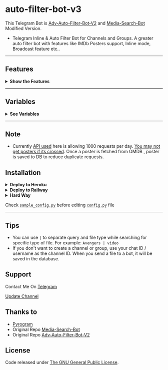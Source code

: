 # auto-filter-bot-v3
This Telegram Bot is [Adv-Auto-Filter-Bot-V2](https://github.com/CrazyBotsz/Adv-Auto-Filter-Bot-V2) and [Media-Search-Bot](https://github.com/Mahesh0253/Media-Search-bot) Modified Version.

- Telegram Inline & Auto Filter Bot for Channels and Groups. A greater auto filter bot with features like IMDb Posters support, Inline mode, Broadcast feature etc..

---

## Features

<details>
  <summary><b>Show the Features</b></summary>
<br/>

- Imdb posters for autofilter.
- Custom captions for your files.
- Index command to index all the files in a given channel (No ```USER_SESSION``` Required).
- Ability to Index Public Channels without being admin.
- Support Auto-Filter (Both in PM and in Groups)
- Once files saved in Database , exists until you manually deletes. (No Worry if post gets deleted from source channel.)
- Added Force subscribe (Only channel subscribes can use the bot)
- Ability to restrict groups(```AUTH_GROUPS```)

</details>

---

## Variables
<details>
  <summary><b>See Variables</b></summary>
<br/>

### Required Variables
* `BOT_TOKEN`: Create a bot using [@BotFather](https://telegram.dog/BotFather), and get the Telegram API token.
* `API_ID`: Get this value from [telegram.org](https://my.telegram.org/apps)
* `API_HASH`: Get this value from [telegram.org](https://my.telegram.org/apps)
* `CHANNELS`: Username or ID of channel or group. Separate multiple IDs by space
* `ADMINS`: Username or ID of Admin. Separate multiple Admins by space
* `ADMIN_ID`: Control BroadCast.
* `DATABASE_URI`: [mongoDB](https://www.mongodb.com) URI. Get this value from [mongoDB](https://www.mongodb.com). For more help watch this [video](https://youtu.be/nj-lJfkgb6w)
* `DATABASE_NAME`: Name of the database in [mongoDB](https://www.mongodb.com). For more help watch this [video](https://youtu.be/nj-lJfkgb6w)
* `BROADCAST`: Value should be `True` or `False`. Broadcast with Forward Tag or as Copy.(Without Forward Tag).
* `BROADCAST_CHANNEL`: ID of a Channel (user Notification).


## Optional Variables
* `OMDB_API_KEY`: OMBD_API_KEY to generate imdb poster for filter results.Get it from [omdbapi.com](http://www.omdbapi.com/apikey.aspx)
* `CUSTOM_FILE_CAPTION` : A custom caption for your files. You can format it with file_name, file_size, file_caption.(supports html formating)
Example: `<b>Join [TGBotsProJect](https://t.me/tgbotsproject) for more useful bots</b>\n\n<code>{file_name}</code>\nSize{file_size}\n{file_caption}.`
* `AUTH_GROUPS` : ID of groups which bot should work as autofilter, bot can only work in thease groups. If not given , bot can be used in any group.
* `COLLECTION_NAME`: Name of the collections. Defaults to Telegram_files. If you going to use same database, then use different collection name for each bot
* `CACHE_TIME`: The maximum amount of time in seconds that the result of the inline query may be cached on the server
* `USE_CAPTION_FILTER`: Whether bot should use captions to improve search results. (True/False)
* `AUTH_USERS`: Username or ID of users to give access of inline search. Separate multiple users by space. Leave it empty if you don't want to restrict bot usage.
* `FORCES_SUB`: ID of channel. Without subscribing this channel users cannot use bot.
* `START_MSG`: Welcome message for start command.

</details>

---

## Note
* Currently [API used](http://www.omdbapi.com) here is allowing 1000 requests per day. [You may not get posters if its crossed](https://t.me/ThankTelegram/910168). 
Once a poster is fetched from OMDB , poster is saved to DB to reduce duplicate requests.

## Installation

<details><summary><b>Deploy to Heroku</b></summary>
<p>
<br>
<a href="https://heroku.com/deploy?template=https://github.com/dqanshi/autofilter-new">
  <img src="https://www.herokucdn.com/deploy/button.svg" alt="Deploy">
</a>
</p>
</details>

<details>
  <summary><b>Deploy to Railway</b></summary>
<br/>

<p align="left">
<a href="https://railway.app/new/template?template=https%3A%2F%2Fgithub.com%2Fdqanshi%2Fautofilter-new"
">
     <img height="30px" src="https://railway.app/button.svg">
  </a>
</p>

</a>
</p>

</details>

<details>
  <summary><b>Hard Way</b></summary>
<br/>

```bash
# Create virtual environment
python3 -m venv env

# Activate virtual environment
env\Scripts\activate.bat # For Windows
source env/bin/activate # For Linux or MacOS

# Install Packages
pip3 install -r requirements.txt

# Edit info.py with variables as given below then run bot
python3 bot.py
```

</details>

Check [`sample_config.py`](sample_config.py) before editing [`config.py`](config.py) file

---

## Tips
* You can use `|` to separate query and file type while searching for specific type of file. For example: `Avengers | video`
* If you don't want to create a channel or group, use your chat ID / username as the channel ID. When you send a file to a bot, it will be saved in the database.

## Support
Contact Me On [Telegram](https://t.me/zautebot)

[Update Channel](https://t.me/tgbotsproject)

## Thanks to 
* [Pyrogram](https://github.com/pyrogram/pyrogram)
* Original Repo [Media-Search-Bot](https://github.com/Mahesh0253/Media-Search-bot)
* Original Repo [Adv-Auto-Filter-Bot-V2](https://github.com/CrazyBotsz/Adv-Auto-Filter-Bot-V2)

## License
Code released under [The GNU General Public License](LICENSE).
